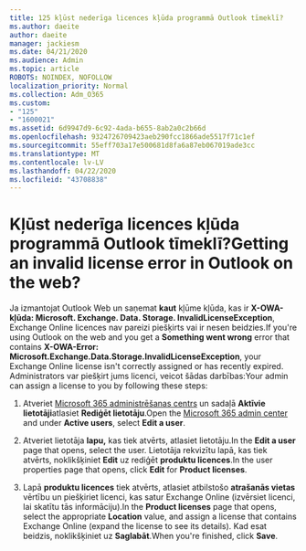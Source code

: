 ```yaml
---
title: 125 kļūst nederīga licences kļūda programmā Outlook tīmeklī?
ms.author: daeite
author: daeite
manager: jackiesm
ms.date: 04/21/2020
ms.audience: Admin
ms.topic: article
ROBOTS: NOINDEX, NOFOLLOW
localization_priority: Normal
ms.collection: Adm_O365
ms.custom:
- "125"
- "1600021"
ms.assetid: 6d9947d9-6c92-4ada-b655-8ab2a0c2b66d
ms.openlocfilehash: 9324726709423aeb290fcc1866ade5517f71c1ef
ms.sourcegitcommit: 55eff703a17e500681d8fa6a87eb067019ade3cc
ms.translationtype: MT
ms.contentlocale: lv-LV
ms.lasthandoff: 04/22/2020
ms.locfileid: "43708838"
---
```

# <a name="getting-an-invalid-license-error-in-outlook-on-the-web"></a><span data-ttu-id="7edee-102">Kļūst nederīga licences kļūda programmā Outlook tīmeklī?</span><span class="sxs-lookup"><span data-stu-id="7edee-102">Getting an invalid license error in Outlook on the web?</span></span>

<span data-ttu-id="7edee-103">Ja izmantojat Outlook Web un saņemat **kaut** kļūme kļūda, kas ir **X-OWA-kļūda: Microsoft. Exchange. Data. Storage. InvalidLicenseException**, Exchange Online licences nav pareizi piešķirts vai ir nesen beidzies.</span><span class="sxs-lookup"><span data-stu-id="7edee-103">If you're using Outlook on the web and you get a **Something went wrong** error that contains **X-OWA-Error: Microsoft.Exchange.Data.Storage.InvalidLicenseException**, your Exchange Online license isn't correctly assigned or has recently expired.</span></span> <span data-ttu-id="7edee-104">Administrators var piešķirt jums licenci, veicot šādas darbības:</span><span class="sxs-lookup"><span data-stu-id="7edee-104">Your admin can assign a license to you by following these steps:</span></span>
  
1. <span data-ttu-id="7edee-105">Atveriet [Microsoft 365 administrēšanas centrs](https://portal.office.com/adminportal/home#/homepage) un sadaļā **Aktīvie lietotāji**atlasiet **Rediģēt lietotāju**.</span><span class="sxs-lookup"><span data-stu-id="7edee-105">Open the [Microsoft 365 admin center](https://portal.office.com/adminportal/home#/homepage) and under **Active users**, select **Edit a user**.</span></span>

2. <span data-ttu-id="7edee-106">Atveriet lietotāja **lapu,** kas tiek atvērts, atlasiet lietotāju.</span><span class="sxs-lookup"><span data-stu-id="7edee-106">In the **Edit a user** page that opens, select the user.</span></span> <span data-ttu-id="7edee-107">Lietotāja rekvizītu lapā, kas tiek atvērts, noklikšķiniet **Edit** uz rediģēt **produktu licences**.</span><span class="sxs-lookup"><span data-stu-id="7edee-107">In the user properties page that opens, click **Edit** for **Product licenses**.</span></span>

3. <span data-ttu-id="7edee-108">Lapā **produktu licences** tiek atvērts, atlasiet atbilstošo **atrašanās vietas** vērtību un piešķiriet licenci, kas satur Exchange Online (izvērsiet licenci, lai skatītu tās informāciju).</span><span class="sxs-lookup"><span data-stu-id="7edee-108">In the **Product licenses** page that opens, select the appropriate **Location** value, and assign a license that contains Exchange Online (expand the license to see its details).</span></span> <span data-ttu-id="7edee-109">Kad esat beidzis, noklikšķiniet uz **Saglabāt**.</span><span class="sxs-lookup"><span data-stu-id="7edee-109">When you're finished, click **Save**.</span></span>

